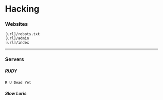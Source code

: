 Hacking
===

### Websites

    [url]/robots.txt
    [url]/admin
    [url]/index
    
---

### Servers

##### RUDY

    R U Dead Yet
    
##### Slow Loris

